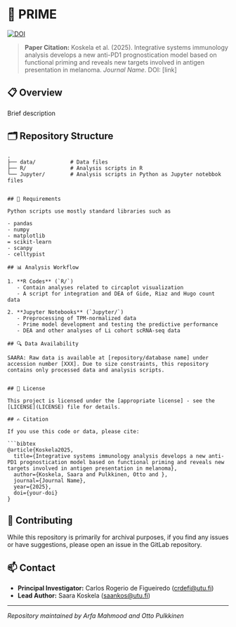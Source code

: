 # 🧬 PRIME

[![DOI](https://zenodo.org/badge/DOI/your-doi-here.svg)](https://doi.org/your-doi-here)

> **Paper Citation:** Koskela et al. (2025). Integrative systems immunology analysis develops a new anti-PD1 prognostication model based on functional priming and reveals new targets involved in antigen presentation in melanoma. *Journal Name*. DOI: [link]

## 📋 Overview

Brief description

## 🗂️ Repository Structure

```
.
├── data/           # Data files
├── R/              # Analysis scripts in R
└── Jupyter/        # Analysis scripts in Python as Jupyter notebbok files
   

## 🔧 Requirements

Python scripts use mostly standard libraries such as

- pandas
- numpy
- matplotlib
= scikit-learn
- scanpy
- celltypist

## 📊 Analysis Workflow

1. **R Codes** (`R/`)
   - Contain analyses related to circaplot visualization  
   - A script for integration and DEA of Gide, Riaz and Hugo count data

2. **Jupyter Notebooks** (`Jupyter/`)
   - Preprocessing of TPM-normalized data
   - Prime model development and testing the predictive performance
   - DEA and other analyses of Li cohort scRNA-seq data

## 🔍 Data Availability

SAARA: Raw data is available at [repository/database name] under accession number [XXX]. Due to size constraints, this repository contains only processed data and analysis scripts.


## 📜 License

This project is licensed under the [appropriate license] - see the [LICENSE](LICENSE) file for details. 

## ✍️ Citation

If you use this code or data, please cite:

```bibtex
@article{Koskela2025,
  title={Integrative systems immunology analysis develops a new anti-PD1 prognostication model based on functional priming and reveals new targets involved in antigen presentation in melanoma},
  author={Koskela, Saara and Pulkkinen, Otto and },
  journal={Journal Name},
  year={2025},
  doi={your-doi}
}
```

## 🤝 Contributing

While this repository is primarily for archival purposes, if you find any issues or have suggestions, please open an issue in the GitLab repository.

## 📫 Contact

* **Principal Investigator:** Carlos Rogerio de Figueiredo (crdefi@utu.fi)
* **Lead Author:** Saara Koskela (saankos@utu.fi)

---
*Repository maintained by Arfa Mahmood and Otto Pulkkinen*
